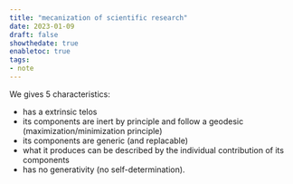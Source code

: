 ```yaml
---
title: "mecanization of scientific research"
date: 2023-01-09
draft: false
showthedate: true
enabletoc: true
tags:
- note
---
```


We gives 5 characteristics:
- has a extrinsic telos
- its components are inert by principle and follow a geodesic (maximization/minimization principle)
- its components are generic (and replacable)
- what it produces can be described by the individual contribution of its components
- has no generativity (no self-determination). 



